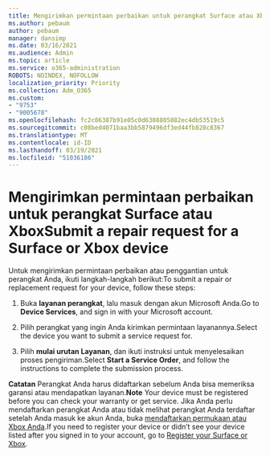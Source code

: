 ```yaml
---
title: Mengirimkan permintaan perbaikan untuk perangkat Surface atau Xbox
ms.author: pebaum
author: pebaum
manager: dansimp
ms.date: 03/16/2021
ms.audience: Admin
ms.topic: article
ms.service: o365-administration
ROBOTS: NOINDEX, NOFOLLOW
localization_priority: Priority
ms.collection: Adm_O365
ms.custom:
- "9753"
- "9005678"
ms.openlocfilehash: fc2c06387b91e05c0d6308805882ec4db53519c5
ms.sourcegitcommit: c08bed4071baa3bb5879496df3ed44fb828c8367
ms.translationtype: MT
ms.contentlocale: id-ID
ms.lasthandoff: 03/19/2021
ms.locfileid: "51036186"
---
```

# <a name="submit-a-repair-request-for-a-surface-or-xbox-device"></a><span data-ttu-id="ea024-102">Mengirimkan permintaan perbaikan untuk perangkat Surface atau Xbox</span><span class="sxs-lookup"><span data-stu-id="ea024-102">Submit a repair request for a Surface or Xbox device</span></span>

<span data-ttu-id="ea024-103">Untuk mengirimkan permintaan perbaikan atau penggantian untuk perangkat Anda, ikuti langkah-langkah berikut:</span><span class="sxs-lookup"><span data-stu-id="ea024-103">To submit a repair or replacement request for your device, follow these steps:</span></span>

1. <span data-ttu-id="ea024-104">Buka **layanan perangkat**, lalu masuk dengan akun Microsoft Anda.</span><span class="sxs-lookup"><span data-stu-id="ea024-104">Go to **Device Services**, and sign in with your Microsoft account.</span></span>

2. <span data-ttu-id="ea024-105">Pilih perangkat yang ingin Anda kirimkan permintaan layanannya.</span><span class="sxs-lookup"><span data-stu-id="ea024-105">Select the device you want to submit a service request for.</span></span>

3. <span data-ttu-id="ea024-106">Pilih **mulai urutan Layanan**, dan ikuti instruksi untuk menyelesaikan proses pengiriman.</span><span class="sxs-lookup"><span data-stu-id="ea024-106">Select **Start a Service Order**, and follow the instructions to complete the submission process.</span></span>

<span data-ttu-id="ea024-107">**Catatan** Perangkat Anda harus didaftarkan sebelum Anda bisa memeriksa garansi atau mendapatkan layanan.</span><span class="sxs-lookup"><span data-stu-id="ea024-107">**Note** Your device must be registered before you can check your warranty or get service.</span></span> <span data-ttu-id="ea024-108">Jika Anda perlu mendaftarkan perangkat Anda atau tidak melihat perangkat Anda terdaftar setelah Anda masuk ke akun Anda, buka [mendaftarkan permukaan atau Xbox Anda](https://support.microsoft.com/surface/register-your-surface-or-xbox-fd7d73f8-b0e6-c9fa-e83b-0b64652e2376).</span><span class="sxs-lookup"><span data-stu-id="ea024-108">If you need to register your device or didn’t see your device listed after you signed in to your account, go to [Register your Surface or Xbox](https://support.microsoft.com/surface/register-your-surface-or-xbox-fd7d73f8-b0e6-c9fa-e83b-0b64652e2376).</span></span>